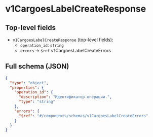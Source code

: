# v1CargoesLabelCreateResponse

## Top-level fields
- `v1CargoesLabelCreateResponse` (top-level fields):
  - `operation_id`: `string`
  - `errors` → `$ref` v1CargoesLabelCreateErrors

## Full schema (JSON)
```json
{
  "type": "object",
  "properties": {
    "operation_id": {
      "description": "Идентификатор операции.",
      "type": "string"
    },
    "errors": {
      "$ref": "#/components/schemas/v1CargoesLabelCreateErrors"
    }
  }
}
```

